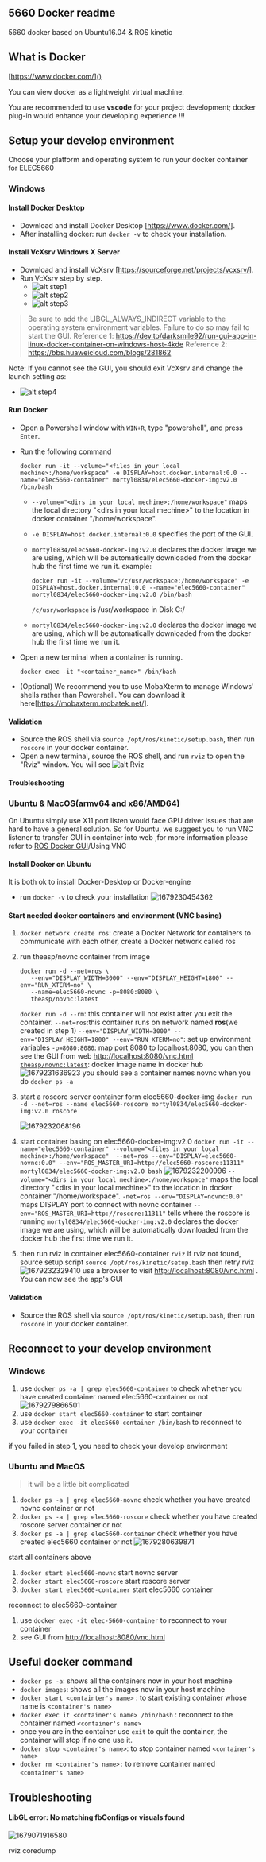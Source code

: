 ## 5660 Docker readme

5660 docker based on Ubuntu16.04 & ROS kinetic

## What is Docker

[https://www.docker.com/]()

You can view docker as a lightweight virtual machine.

You are recommended to use **vscode** for your project development; docker plug-in would enhance your developing experience !!!

## Setup your develop environment

Choose your platform and operating system to run your docker container for ELEC5660

### Windows

#### Install Docker Desktop

- Download and install Docker Desktop [https://www.docker.com/].
- After installing docker: run `docker -v` to check your installation.

#### Install VcXsrv Windows X Server

- Download and install VcXsrv [https://sourceforge.net/projects/vcxsrv/].
- Run VcXsrv step by step.
  - ![alt step1](./misc/VcXSrv1.PNG)
  - ![alt step2](./misc/VcXSrv2.PNG)
  - ![alt step3](./misc/VcXSrv3.PNG)

> Be sure to add the LIBGL_ALWAYS_INDIRECT variable to the operating system environment variables. Failure to do so may fail to start the GUI.
> Reference 1: https://dev.to/darksmile92/run-gui-app-in-linux-docker-container-on-windows-host-4kde
> Reference 2: https://bbs.huaweicloud.com/blogs/281862

Note: If you cannot see the GUI, you should exit VcXsrv and change the launch setting as:

- ![alt step4](./misc/VcXSrv4.jpg)

#### Run Docker

- Open a Powershell window with `WIN+R`, type "powershell", and press `Enter`.
- Run the following command

  ```shell
  docker run -it --volume="<files in your local mechine>:/home/workspace" -e DISPLAY=host.docker.internal:0.0 --name="elec5660-container" mortyl0834/elec5660-docker-img:v2.0 /bin/bash
  ```

  - `--volume="<dirs in your local mechine>:/home/workspace"` maps the local directory "\<dirs in your local mechine\>" to the location in docker container "/home/workspace".
  - `-e DISPLAY=host.docker.internal:0.0` specifies the port of the GUI.
  - `mortyl0834/elec5660-docker-img:v2.0` declares the docker image we are using, which will be automatically downloaded from the docker hub the first time we run it.
    example:

    ```
    docker run -it --volume="/c/usr/workspace:/home/workspace" -e DISPLAY=host.docker.internal:0.0 --name="elec5660-container" mortyl0834/elec5660-docker-img:v2.0 /bin/bash
    ```

    `/c/usr/workspace` is /usr/workspace in Disk C:/
  - `mortyl0834/elec5660-docker-img:v2.0` declares the docker image we are using, which will be automatically downloaded from the docker hub the first time we run it.
- Open a new terminal when a container is running.

  ```
  docker exec -it "<container_name>" /bin/bash
  ```
- (Optional) We recommend you to use MobaXterm to manage Windows' shells rather than Powershell. You can download it here[https://mobaxterm.mobatek.net/].

#### Validation

- Source the ROS shell via `source /opt/ros/kinetic/setup.bash`, then run `roscore` in your docker container.
- Open a new terminal, source the ROS shell, and run `rviz` to open the "Rviz" window. You will see ![alt Rviz](./misc/Rviz.PNG)

#### Troubleshooting

### Ubuntu & MacOS(armv64 and x86/AMD64)

On Ubuntu simply use X11 port listen would face GPU driver issues that are hard to have a general solution. So for Ubuntu, we suggest you to run VNC listener to transfer GUI in container into web ,for more information please refer to [ROS Docker GUI](http://wiki.ros.org/docker/Tutorials/GUI)/Using VNC

#### Install Docker on Ubuntu

It is both ok to install Docker-Desktop or Docker-engine

* run `docker -v` to check your installation
  ![1679230454362](image/5660_docker/1679230454362.png)

#### Start needed docker containers and environment (VNC basing)

1. `docker network create ros`: create a Docker Network for containers to communicate with each other, create a Docker network called ros
2. run theasp/novnc container from image

   ```shell
   docker run -d --net=ros \
      --env="DISPLAY_WIDTH=3000" --env="DISPLAY_HEIGHT=1800" --env="RUN_XTERM=no" \
      --name=elec5660-novnc -p=8080:8080 \
      theasp/novnc:latest
   ```

   `docker run -d --rm`: this container will not exist after you exit the container.
   `--net=ros`:this container runs on network named **ros**(we created in step 1)
   `--env="DISPLAY_WIDTH=3000" --env="DISPLAY_HEIGHT=1800" --env="RUN_XTERM=no"`: set up environment variables
   `-p=8080:8080`: map port 8080 to localhost:8080, you can then see the GUI from web [http://localhost:8080/vnc.html
   `theasp/novnc:latest`](http://localhost:8080/vnc.html): docker image name in docker hub
   ![1679231636923](image/5660_docker/1679231636923.png)
   you should see a container names novnc when you do `docker ps -a`
3. start a roscore server container form elec5660-docker-img `docker run -d --net=ros --name elec5660-roscore mortyl0834/elec5660-docker-img:v2.0 roscore `

   ![1679232068196](image/5660_docker/1679232068196.png)
4. start container basing on elec5660-docker-img:v2.0 `docker run -it --name="elec5660-container" --volume="<files in your local mechine>:/home/workspace"  --net=ros --env="DISPLAY=elec5660-novnc:0.0" --env="ROS_MASTER_URI=http://elec5660-roscore:11311" mortyl0834/elec5660-docker-img:v2.0 bash`
   ![1679232200996](image/5660_docker/1679232200996.png)
   `--volume="<dirs in your local mechine>:/home/workspace"` maps the local directory "\<dirs in your local mechine\>" to the location in docker container "/home/workspace".
   `-net=ros --env="DISPLAY=novnc:0.0"` maps DISPLAY port to connect with novnc container
   `--env="ROS_MASTER_URI=http://roscore:11311"` tells where the roscore is running
   `mortyl0834/elec5660-docker-img:v2.0` declares the docker image we are using, which will be automatically downloaded from the docker hub the first time we run it.
5. then run rviz in container elec5660-container `rviz`
   if rviz not found, source setup script `source /opt/ros/kinetic/setup.bash` then retry rviz
   ![1679232329410](image/5660_docker/1679232329410.png)
   use a browser to visit [http://localhost:8080/vnc.html](http://localhost:8080/vnc.html) . You can now see the app's GUI

#### Validation

- Source the ROS shell via `source /opt/ros/kinetic/setup.bash`, then run `roscore` in your docker container.

## Reconnect to your develop environment

### Windows

1. use  `docker ps -a | grep elec5660-container` to check whether you have created container named elec5660-container or not
   ![1679279866501](image/5660_docker/1679279866501.png)
2. use `docker start elec5660-container` to start container
3. use `docker exec -it elec5660-container /bin/bash` to reconnect to your container

if you failed in step 1, you need to check your develop environment

### Ubuntu and MacOS

> it will be a little bit complicated

1. `docker ps -a | grep elec5660-novnc`  check whether you have created novnc container or not
2. `docker ps -a | grep elec5660-roscore` check whether you have created roscore server container or not
3. `docker ps -a | grep elec5660-container` check whether you have created elec5660 container or not
   ![1679280639871](image/5660_docker/1679280639871.png)

start all containers above

1. `docker start elec5660-novnc`  start novnc server
2. `docker start elec5660-roscore` start roscore server
3. `docker start elec5660-container` start elec5660 container

reconnect to elec5660-container

1. use `docker exec -it elec-5660-container` to reconnect to your container
2. see GUI from [http://localhost:8080/vnc.html](http://localhost:8080/vnc.html)

## Useful docker command

* `docker ps -a`: shows all the containers now in your host machine
* `docker images`: shows all the images now in your host machine
* `docker start <containter's name>` : to start existing container whose name is `<container's name>`
* `docker exec it <container's name> /bin/bash` : reconnect to the container named `<container's name>`
* once you are in the container use `exit` to quit the container, the container will stop if no one use it.
* `docker stop <container's name>`: to stop container named `<container's name>`
* `docker rm <container's name>:` to remove container named `<container's name>`

## Troubleshooting

#### LibGL error: No matching fbConfigs or visuals found

![1679071916580](image/5660_docker/1679071916580.png)

rviz coredump
